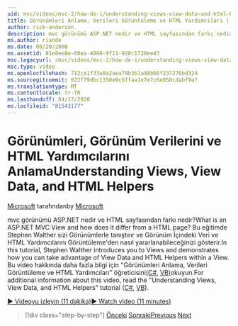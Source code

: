 ```yaml
---
uid: mvc/videos/mvc-2/how-do-i/understanding-views-view-data-and-html-helpers
title: Görünümleri Anlama, Verileri Görüntüleme ve HTML Yardımcıları | Microsoft Dokümanlar
author: rick-anderson
description: mvc görünümü ASP.NET nedir ve HTML sayfasından farkı nedir? Bu öğreticide, Stephen Walther görünümleri size tanıttı ve nasıl yapabilirsiniz gösterir ...
ms.author: riande
ms.date: 08/20/2008
ms.assetid: 81e8ee8e-00ea-4988-9f11-920c1728ee43
msc.legacyurl: /mvc/videos/mvc-2/how-do-i/understanding-views-view-data-and-html-helpers
msc.type: video
ms.openlocfilehash: 712ca1f33a0a2aea79b361a48b66f237276bd324
ms.sourcegitcommit: 022f79dbc1350e0c6ffaa1e7e7c6e850cdabf9af
ms.translationtype: MT
ms.contentlocale: tr-TR
ms.lasthandoff: 04/17/2020
ms.locfileid: "81543177"
---
```

# <a name="understanding-views-view-data-and-html-helpers"></a><span data-ttu-id="137e5-104">Görünümleri, Görünüm Verilerini ve HTML Yardımcılarını Anlama</span><span class="sxs-lookup"><span data-stu-id="137e5-104">Understanding Views, View Data, and HTML Helpers</span></span>

<span data-ttu-id="137e5-105">[Microsoft](https://github.com/microsoft) tarafından</span><span class="sxs-lookup"><span data-stu-id="137e5-105">by [Microsoft](https://github.com/microsoft)</span></span>

<span data-ttu-id="137e5-106">mvc görünümü ASP.NET nedir ve HTML sayfasından farkı nedir?</span><span class="sxs-lookup"><span data-stu-id="137e5-106">What is an ASP.NET MVC View and how does it differ from a HTML page?</span></span> <span data-ttu-id="137e5-107">Bu eğitimde Stephen Walther sizi Görünümlerle tanıştırır ve Görünüm İçindeki Veri ve HTML Yardımcılarını Görüntüleme'den nasıl yararlanabileceğinizi gösterir.</span><span class="sxs-lookup"><span data-stu-id="137e5-107">In this tutorial, Stephen Walther introduces you to Views and demonstrates how you can take advantage of View Data and HTML Helpers within a View.</span></span> <span data-ttu-id="137e5-108">Bu video hakkında daha fazla bilgi için "Görünümleri Anlama, Verileri Görüntüleme ve HTML Yardımcıları" öğreticisini[(C#](../../../overview/older-versions-1/views/asp-net-mvc-views-overview-cs.md), [VB)](../../../overview/older-versions-1/views/asp-net-mvc-views-overview-vb.md)okuyun.</span><span class="sxs-lookup"><span data-stu-id="137e5-108">For additional information about this video, read the "Understanding Views, View Data, and HTML Helpers" tutorial ([C#](../../../overview/older-versions-1/views/asp-net-mvc-views-overview-cs.md), [VB](../../../overview/older-versions-1/views/asp-net-mvc-views-overview-vb.md)).</span></span>

[<span data-ttu-id="137e5-109">&#9654; Videoyu izleyin (11 dakika)</span><span class="sxs-lookup"><span data-stu-id="137e5-109">&#9654; Watch video (11 minutes)</span></span>](https://channel9.msdn.com/Blogs/ASP-NET-Site-Videos/understanding-views-view-data-and-html-helpers)

> [!div class="step-by-step"]
> <span data-ttu-id="137e5-110">[Önceki](understanding-controllers-controller-actions-and-action-results.md)
> [Sonraki](an-introduction-to-url-routing.md)</span><span class="sxs-lookup"><span data-stu-id="137e5-110">[Previous](understanding-controllers-controller-actions-and-action-results.md)
[Next](an-introduction-to-url-routing.md)</span></span>
